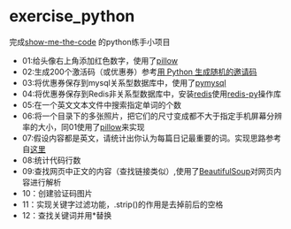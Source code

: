 # exercise_python
完成[show-me-the-code](https://github.com/Yixiaohan/show-me-the-code) 的python练手小项目

* 01:给头像右上角添加红色数字，使用了[pillow](http://pillow.readthedocs.io/en/latest/index.html)
* 02:生成200个激活码（或优惠券）参考[用 Python 生成随机的邀请码](http://ju.outofmemory.cn/entry/142048)
* 03:将优惠券保存到mysql关系型数据库中，使用了[pymysql](https://github.com/PyMySQL/PyMySQL)
* 04:将优惠券保存到Redis非关系型数据库中，安装[redis](https://github.com/MSOpenTech/redis)使用[redis-py](https://github.com/andymccurdy/redis-py)操作库
* 05:在一个英文文本文件中搜索指定单词的个数
* 06:将一个目录下的多张照片，把它们的尺寸变成都不大于指定手机屏幕分辨率的大小，同01使用了[pillow](http://pillow.readthedocs.io/en/latest/index.html)来实现
* 07:假设内容都是英文，请统计出你认为每篇日记最重要的词。实现思路参考自[这里](http://blog.csdn.net/Jacky_chenjp/article/details/52268272)
* 08:统计代码行数
* 09:查找网页中正文的内容（查找链接类似）,使用了[BeautifulSoup](https://www.crummy.com/software/BeautifulSoup/bs4/doc/index.html)对网页内容进行解析
* 10：创建验证码图片
* 11：实现关键字过滤功能，.strip()的作用是去掉前后的空格
* 12：查找关键词并用*替换